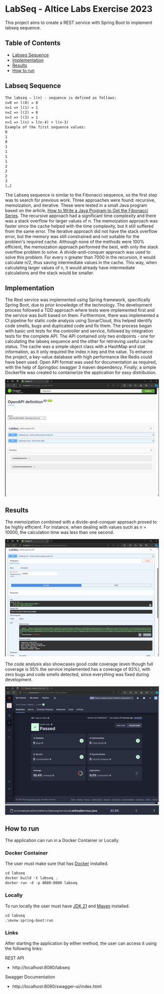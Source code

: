 # LabSeq - Altice Labs Exercise 2023

This project aims to create a REST service with Spring Boot to implement labseq sequence.

## Table of Contents

- [Labseq Sequence](#labseq-sequence)
- [Implementation](#implementation)
- [Results](#results)
- [How to run](#how-to-run)

## Labseq Sequence

```
The labseq – l(n) - sequence is defined as follows:
n=0 => l(0) = 0
n=1 => l(1) = 1
n=2 => l(2) = 0
n=3 => l(3) = 1
n>3 => l(n) = l(n-4) + l(n-3)
Example of the first sequence values:
0
1
0
1
1
1
1
2
2
2
3
[…]
```

The Labseq sequence is similar to the Fibonacci sequence, so the first step was to search for previous work. Three approaches were found: recursive, memoization, and iterative. These were tested in a small Java program based on the article, [How to Write a Java Program to Get the Fibonacci Series](https://www.freecodecamp.org/news/how-to-write-a-java-program-to-find-the-fibonacci-series/). The recursive approach had a significant time complexity and there was a stack overflow for larger values of n. The memoization approach was faster since the cache helped with the time complexity, but it still suffered from the same error. The iterative approach did not have the stack overflow error, but the memory was still constrained and not suitable for the problem's required cache. Although none of the methods were 100% efficient, the memoization approach performed the best, with only the stack overflow problem to solve. A divide-and-conquer approach was used to solve this problem. For every n greater than 7000 in the recursion, it would calculate n/2, thus saving intermediate values in the cache. This way, when calculating larger values of n, it would already have intermediate calculations and the stack would be smaller.

## Implementation

The Rest service was implemented using Spring framework, specifically Spring Boot, due to prior knowledge of the technology. The development process followed a TDD approach where tests were implemented first and the service was built based on them. Furthermore, there was implemented a CI pipeline for static code analysis using SonarCloud, this helped identify code smells, bugs and duplicated code and fix them. The process began with basic unit tests for the controller and service, followed by integration tests for the complete API. The API contained only two endpoints - one for calculating the labseq sequence and the other for retrieving useful cache status. The cache was a simple object class with a HashMap and stat information, as it only required the index n key and the value. To enhance the project, a key-value database with high performance like Redis could have been used. Open API format was used for documentation as required, with the help of Springdoc swagger 3 maven dependency. Finally, a simple Dockerfile was created to containerize the application for easy distribution.

![API](Images/api.png)

## Results

The memoization combined with a divide-and-conquer approach proved to be highly efficient. For instance, when dealing with values such as n = 10000, the calculation time was less than one second.

![Labseq for n = 100000](/Images/labseq100000.png)

The code analysis also showcases good code coverage (even though full coverage is 55% the service implemented has a coverage of 93%), with zero bugs and code smells detected, since everything was fixed during development.

![Sonar Cloud Global Analysis](Images/sonarcloud1.png)
![Sonar Cloud Service Coverage](Images/sonarcloud2.png)

## How to run

The application can run in a Docker Container or Locally.

### Docker Container

The user must make sure that has [Docker](https://www.docker.com/products/docker-desktop/) installed.

```
cd labseq
docker build -t labseq .
docker run -d -p 8080:8080 labseq
```

### Locally

To run locally the user must have [JDK 21](https://www.oracle.com/java/technologies/downloads/) and [Maven](https://maven.apache.org/) installed.

```
cd labseq
.\mvnw spring-boot:run
```

### Links

After starting the application by either method, the user can access it using the following links:

REST API
- http://localhost:8080/labseq

Swagger Documentation
- http://localhost:8080/swagger-ui/index.html
